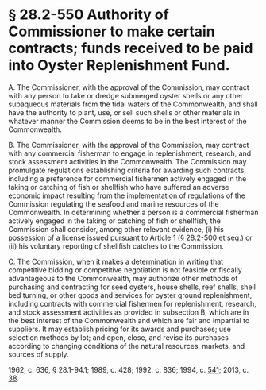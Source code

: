 # § 28.2-550 Authority of Commissioner to make certain contracts; funds received to be paid into Oyster Replenishment Fund.

<p>A. The Commissioner, with the approval of the Commission, may contract with any person to take or dredge submerged oyster shells or any other subaqueous materials from the tidal waters of the Commonwealth, and shall have the authority to plant, use, or sell such shells or other materials in whatever manner the Commission deems to be in the best interest of the Commonwealth.</p><p>B. The Commissioner, with the approval of the Commission, may contract with any commercial fisherman to engage in replenishment, research, and stock assessment activities in the Commonwealth. The Commission may promulgate regulations establishing criteria for awarding such contracts, including a preference for commercial fishermen actively engaged in the taking or catching of fish or shellfish who have suffered an adverse economic impact resulting from the implementation of regulations of the Commission regulating the seafood and marine resources of the Commonwealth. In determining whether a person is a commercial fisherman actively engaged in the taking or catching of fish or shellfish, the Commission shall consider, among other relevant evidence, (i) his possession of a license issued pursuant to Article 1 (§ <a href='http://law.lis.virginia.gov/vacode/28.2-500/'>28.2-500</a> et seq.) or (ii) his voluntary reporting of shellfish catches to the Commission.</p><p>C. The Commission, when it makes a determination in writing that competitive bidding or competitive negotiation is not feasible or fiscally advantageous to the Commonwealth, may authorize other methods of purchasing and contracting for seed oysters, house shells, reef shells, shell bed turning, or other goods and services for oyster ground replenishment, including contracts with commercial fishermen for replenishment, research, and stock assessment activities as provided in subsection B, which are in the best interest of the Commonwealth and which are fair and impartial to suppliers. It may establish pricing for its awards and purchases; use selection methods by lot; and open, close, and revise its purchases according to changing conditions of the natural resources, markets, and sources of supply.</p><p>1962, c. 636, § 28.1-94.1; 1989, c. 428; 1992, c. 836; 1994, c. <a href='http://lis.virginia.gov/cgi-bin/legp604.exe?941+ful+CHAP0541'>541</a>; 2013, c. <a href='http://lis.virginia.gov/cgi-bin/legp604.exe?131+ful+CHAP0038'>38</a>.</p>